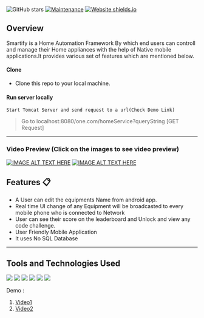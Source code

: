 ![GitHub stars](https://img.shields.io/github/stars/saksham2105/smarthome) 
[![Maintenance](https://img.shields.io/badge/maintained-yes-green.svg)](https://github.com/saksham2105/smarthome/commits/master)
[![Website shields.io](https://img.shields.io/badge/website-up-yellow)]()

## Overview
Smartify is a Home Automation Framework By which end users can controll and manage their Home appliances with the help of Native mobile applications.It provides various set of features which are mentioned below.

#### Clone

- Clone this repo to your local machine.

#### Run server locally

```shell
Start Tomcat Server and send request to a url(Check Demo Link)
```
> Go to localhost:8080/one.com/homeService?queryString [GET Request]

---

### Video Preview (Click on the images to see video preview)
[![IMAGE ALT TEXT HERE](https://i9.ytimg.com/vi/FAOR90fjsno/maxresdefault.jpg?time=1626518400000&sqp=CIDnyocG&rs=AOn4CLACqyZfIa8AZZ_CoXCQIeDXWZikXA)](https://www.youtube.com/watch?v=FAOR90fjsno)
[![IMAGE ALT TEXT HERE](https://i9.ytimg.com/vi/FAOR90fjsno/maxresdefault.jpg?time=1626518400000&sqp=CIDnyocG&rs=AOn4CLACqyZfIa8AZZ_CoXCQIeDXWZikXA)](https://www.youtube.com/watch?v=6ZmIYYKV3MM)

## Features 📋
* A User can edit the equipments Name from android app.
* Real time UI change of any Equipment will be broadcasted to every mobile phone who is connected to Network
* User can see their score on the leaderboard and Unlock and view any code challenge.
* User Friendly Mobile Application
* It uses No SQL Database
---
## Tools and Technologies Used 
![](https://img.shields.io/badge/Java%20%For%20Android-%3C%2F%3E-blueviolet) ![](https://img.shields.io/badge/Java%20J2EE-%3C%2F%3E-yellow) ![](https://img.shields.io/badge/Android%20Studio-%3C%2F%3E-yellow) ![](https://img.shields.io/badge/Web%20Sockets-%3C%2F%3E-yellow) ![](https://img.shields.io/badge/Java%20Swing%20For%20Simulation-%3C%2F%3E-yellow) ![](https://img.shields.io/badge/C,C++%20%For%20Network%20Programming%20in%IOT-%3C%2F%3E-blueviolet)

Demo :
1. [Video1](https://youtu.be/FAOR90fjsno)
2. [Video2](https://youtu.be/6ZmIYYKV3MM)
